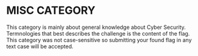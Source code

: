 # MISC CATEGORY
This category is mainly about general knowledge about Cyber Security. Termnologies that best describes
the challenge is the content of the flag. This category was not case-sensitive so submitting your
found flag in any text case will be accepted. 